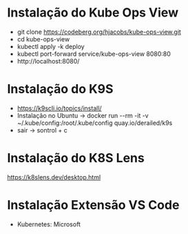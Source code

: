# Instalação do Kube Ops View
- git clone https://codeberg.org/hjacobs/kube-ops-view.git
- cd kube-ops-view
- kubectl apply -k deploy 
- kubectl port-forward service/kube-ops-view 8080:80
- http://localhost:8080/


# Instalação do K9S
- https://k9scli.io/topics/install/
- Instalação no Ubuntu -> docker run --rm -it -v ~/.kube/config:/root/.kube/config quay.io/derailed/k9s
- sair -> sontrol + c 

# Instalação do K8S Lens
https://k8slens.dev/desktop.html

# Instalação Extensão VS Code
- Kubernetes: Microsoft